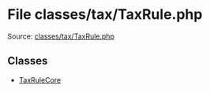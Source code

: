 File classes/tax/TaxRule.php
=========

Source: [classes/tax/TaxRule.php](https://github.com/PrestaShop/PrestaShop/blob/1.5.6.1/classes/tax/TaxRule.php)


Classes
-------

* [TaxRuleCore](class.TaxRuleCore.md)


